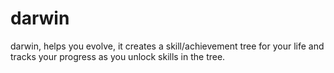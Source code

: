 # darwin
darwin, helps you evolve, it creates a skill/achievement tree for your life and tracks your progress as you unlock skills in the tree. 
